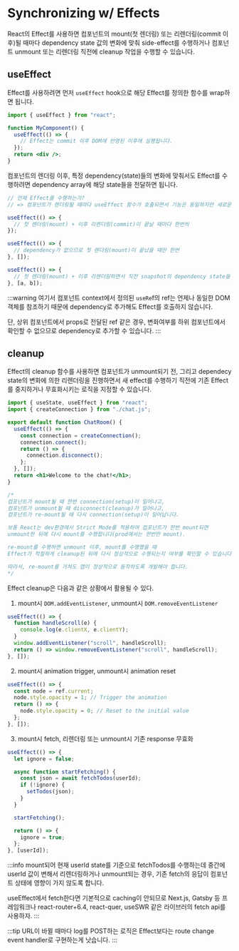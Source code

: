 # Synchronizing w/ Effects

React의 Effect를 사용하면 컴포넌트의 mount(첫 렌더링) 또는 리렌더링(commit 이후)될 때마다 dependency state 값의 변화에 맞춰 side-effect를 수행하거나 컴포넌트 unmount 또는 리렌더링 직전에 cleanup 작업을 수행할 수 있습니다.

## useEffect

Effect를 사용하려면 먼저 `useEffect` hook으로 해당 Effect를 정의한 함수를 wrap하면 됩니다.

```jsx
import { useEffect } from "react";

function MyComponent() {
  useEffect(() => {
    // Effect는 commit 이후 DOM에 반영된 이후에 실행됩니다.
  });
  return <div />;
}
```

컴포넌트의 렌더링 이후, 특정 dependency(state)들의 변화에 맞춰서도 Effect를 수행하려면 dependency array에 해당 state들을 전달하면 됩니다.

```jsx
// 언제 Effect를 수행하는가?
// => 컴포넌트가 렌더링될 때마다 useEffect 함수가 호출되면서 기능은 동일하지만 새로운 Effect가 등록됩니다.

useEffect(() => {
  // 첫 렌더링(mount) + 이후 리렌더링(commit)이 끝날 때마다 한번씩
});

useEffect(() => {
  // dependency가 없으므로 첫 렌더링(mount)이 끝났을 때만 한번
}, []);

useEffect(() => {
  // 첫 렌더링(mount) + 이후 리렌더링하면서 직전 snapshot의 dependency state들 중 하나라도 변한 경우 한번
}, [a, b]);
```

:::warning
여기서 컴포넌트 context에서 정의된 `useRe`f의 ref는 언제나 동일한 DOM 객체를 참조하기 때문에 dependency로 추가해도 Effect를 호출하지 않습니다.

단, 상위 컴포넌트에서 props로 전달된 ref 같은 경우, 변화여부를 하위 컴포넌트에서 확인할 수 없으므로 dependency로 추가할 수 있습니다.
:::

## cleanup

Effect의 cleanup 함수를 사용하면 컴포넌트가 unmount되기 전, 그리고 dependecy state의 변화에 의한 리렌더링을 진행하면서 새 effect를 수행하기 직전에 기존 Effect를 중지하거나 무효화시키는 로직을 지정할 수 있습니다.

```jsx
import { useState, useEffect } from "react";
import { createConnection } from "./chat.js";

export default function ChatRoom() {
  useEffect(() => {
    const connection = createConnection();
    connection.connect();
    return () => {
      connection.disconnect();
    };
  }, []);
  return <h1>Welcome to the chat!</h1>;
}

/*
컴포넌트가 mount될 때 한번 connection(setup)이 일어나고,
컴포넌트가 unmount될 때 disconnect(cleanup)가 일어나고,
컴포넌트가 re-mount될 때 다시 connection(setup)이 일어납니다.

보통 React는 dev환경에서 Strict Mode를 적용하여 컴포넌트가 한번 mount되면
unmount한 뒤에 다시 mount를 수행합니다(prod에서는 한번만 mount). 

re-mount를 수행하면 unmount 이후, mount를 수행했을 때
Effect가 적절하게 cleanup된 뒤에 다시 정상적으로 수행되는지 여부를 확인할 수 있습니다!

따라서, re-mount를 거쳐도 앱이 정상적으로 동작하도록 개발해야 합니다.
*/
```

Effect cleanup은 다음과 같은 상황에서 활용될 수 있다.

1. mount시 `DOM.addEventListener`, unmount시 `DOM.removeEventListener`

```jsx
useEffect(() => {
  function handleScroll(e) {
    console.log(e.clientX, e.clientY);
  }
  window.addEventListener("scroll", handleScroll);
  return () => window.removeEventListener("scroll", handleScroll);
}, []);
```

2. mount시 animation trigger, unmount시 animation reset

```jsx
useEffect(() => {
  const node = ref.current;
  node.style.opacity = 1; // Trigger the animation
  return () => {
    node.style.opacity = 0; // Reset to the initial value
  };
}, []);
```

3. mount시 fetch, 리렌더링 또는 unmount시 기존 response 무효화

```jsx
useEffect(() => {
  let ignore = false;

  async function startFetching() {
    const json = await fetchTodos(userId);
    if (!ignore) {
      setTodos(json);
    }
  }

  startFetching();

  return () => {
    ignore = true;
  };
}, [userId]);
```

:::info
mount되어 현재 userId state를 기준으로 fetchTodos를 수행하는데 중간에 userId 값이 변해서 리렌더링하거나 unmount되는 경우, 기존 fetch의 응답이 컴포넌트 상태에 영향이 가지 않도록 합니다.

useEffect에서 fetch한다면 기본적으로 caching이 안되므로 Next.js, Gatsby 등 프레임워크나 react-router+6.4, react-quer, useSWR 같은 라이브러의 fetch api를 사용하자.
:::

:::tip
URL이 바뀔 때마다 log를 POST하는 로직은 Effect보다는 route change event handler로 구현하는게 낫습니다.
:::
